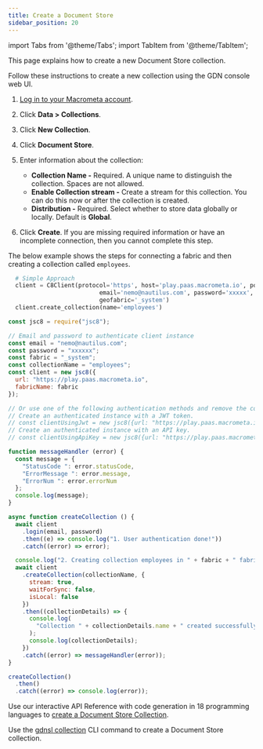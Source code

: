 ```yaml
---
title: Create a Document Store
sidebar_position: 20
---
```


import Tabs from '@theme/Tabs';
import TabItem from '@theme/TabItem';

This page explains how to create a new Document Store collection.

<Tabs groupId="operating-systems">
<TabItem value="console" label="Web Console">

Follow these instructions to create a new collection using the GDN console web UI.

1. [Log in to your Macrometa account](https://auth-play.macrometa.io/).
2. Click **Data > Collections**.
3. Click **New Collection**.
4. Click **Document Store**.
5. Enter information about the collection:

   - **Collection Name -** Required. A unique name to distinguish the collection. Spaces are not allowed.
   - **Enable Collection stream -** Create a stream for this collection. You can do this now or after the collection is created.
   - **Distribution -** Required. Select whether to store data globally or locally. Default is **Global**.

6. Click **Create**. If you are missing required information or have an incomplete connection, then you cannot complete this step.

</TabItem>
<TabItem value="py" label="Python SDK">

The below example shows the steps for connecting a fabric and then creating a collection called `employees`.

```py
  # Simple Approach
  client = C8Client(protocol='https', host='play.paas.macrometa.io', port=443,
                          email='nemo@nautilus.com', password='xxxxx',
                          geofabric='_system')
  client.create_collection(name='employees')
```

</TabItem>
<TabItem value="js" label="Javascript SDK">

```js
const jsc8 = require("jsc8");

// Email and password to authenticate client instance
const email = "nemo@nautilus.com";
const password = "xxxxxx";
const fabric = "_system";
const collectionName = "employees";
const client = new jsc8({
  url: "https://play.paas.macrometa.io",
  fabricName: fabric
});

// Or use one of the following authentication methods and remove the commenting.
// Create an authenticated instance with a JWT token.
// const clientUsingJwt = new jsc8({url: "https://play.paas.macrometa.io" , token: "XXXX" , fabricName: fabric});
// Create an authenticated instance with an API key.
// const clientUsingApiKey = new jsc8({url: "https://play.paas.macrometa.io" , apiKey: "XXXX" , fabricName: fabric });

function messageHandler (error) {
  const message = {
    "StatusCode ": error.statusCode,
    "ErrorMessage ": error.message,
    "ErrorNum ": error.errorNum
  };
  console.log(message);
}

async function createCollection () {
  await client
    .login(email, password)
    .then((e) => console.log("1. User authentication done!"))
    .catch((error) => error);

  console.log("2. Creating collection employees in " + fabric + " fabric");
  await client
    .createCollection(collectionName, {
      stream: true,
      waitForSync: false,
      isLocal: false
    })
    .then((collectionDetails) => {
      console.log(
        "Collection " + collectionDetails.name + " created successfully"
      );
      console.log(collectionDetails);
    })
    .catch((error) => messageHandler(error));
}

createCollection()
  .then()
  .catch((error) => console.log(error));
```

</TabItem>
<TabItem value="apo" label="REST API">

Use our interactive API Reference with code generation in 18 programming languages to [create a Document Store Collection](https://www.macrometa.com/docs/api#/operations/handleCommandPost:CreateCollection). 

</TabItem>
<TabItem value="cli" label="CLI">

Use the [gdnsl collection](../../cli/collections-cli) CLI command to create a Document Store collection.

</TabItem>
</Tabs>  
